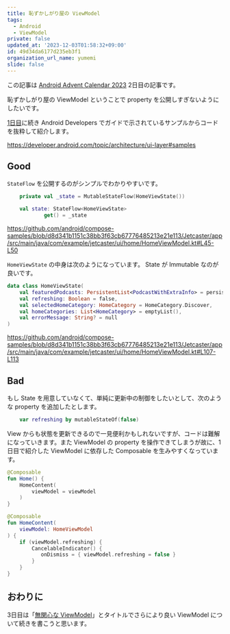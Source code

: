 ```yaml
---
title: 恥ずかしがり屋の ViewModel
tags:
  - Android
  - ViewModel
private: false
updated_at: '2023-12-03T01:58:32+09:00'
id: 49d34da6177d235eb3f1
organization_url_name: yumemi
slide: false
---
```

この記事は [Android Advent Calendar 2023](https://qiita.com/advent-calendar/2023/android) 2日目の記事です。

恥ずかしがり屋の ViewModel ということで property を公開しすぎないようにしたいです。

[1日目](https://qiita.com/ykws/items/a418572adffc8192ef30)に続き Android Developers でガイドで示されているサンプルからコードを抜粋して紹介します。

https://developer.android.com/topic/architecture/ui-layer#samples

## Good

`StateFlow` を公開するのがシンプルでわかりやすいです。

```kotlin
    private val _state = MutableStateFlow(HomeViewState())    

    val state: StateFlow<HomeViewState>
            get() = _state
```

https://github.com/android/compose-samples/blob/d8d341b1151c38bb3f63cb67776485213e21e113/Jetcaster/app/src/main/java/com/example/jetcaster/ui/home/HomeViewModel.kt#L45-L50

`HomeViewState` の中身は次のようになっています。
State が Immutable なのが良いです。

```kotlin
data class HomeViewState(
    val featuredPodcasts: PersistentList<PodcastWithExtraInfo> = persistentListOf(),
    val refreshing: Boolean = false,
    val selectedHomeCategory: HomeCategory = HomeCategory.Discover,
    val homeCategories: List<HomeCategory> = emptyList(),
    val errorMessage: String? = null
)
```

https://github.com/android/compose-samples/blob/d8d341b1151c38bb3f63cb67776485213e21e113/Jetcaster/app/src/main/java/com/example/jetcaster/ui/home/HomeViewModel.kt#L107-L113

## Bad

もし State を用意していなくて、単純に更新中の制御をしたいとして、次のような property を追加したとします。

```kotlin
    var refreshing by mutableStateOf(false)
```

View からも状態を更新できるので一見便利かもしれないですが、コードは難解になっていきます。また ViewModel の property を操作できてしまうが故に、1日目で紹介した ViewModel に依存した Composable  を生みやすくなっています。

```kotlin
@Composable
fun Home() {
    HomeContent(
        viewModel = viewModel
    )
}

@Composable
fun HomeContent(
    viewModel: HomeViewModel
) {
    if (viewModel.refreshing) {
        CancelableIndicator() {
           onDismiss = { viewModel.refreshing = false }
        }
    }
}
```

## おわりに
3日目は「[無関心な ViewModel](https://qiita.com/ykws/items/21f6f208ccb225ad5fcb)」とタイトルでさらにより良い ViewModel について続きを書こうと思います。
